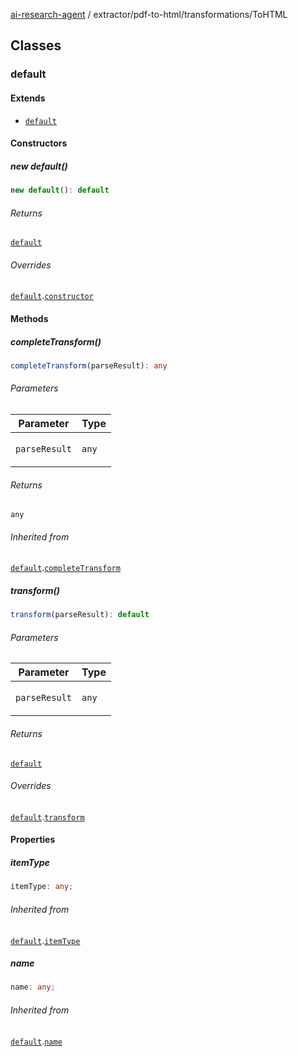 [ai-research-agent](../../../modules.md) / extractor/pdf-to-html/transformations/ToHTML

## Classes

### default

#### Extends

- [`default`](Transformation.md#default)

#### Constructors

##### new default()

```ts
new default(): default
```

###### Returns

[`default`](ToHTML.md#default)

###### Overrides

[`default`](Transformation.md#default).[`constructor`](Transformation.md#constructors)

#### Methods

##### completeTransform()

```ts
completeTransform(parseResult): any
```

###### Parameters

<table>
<thead>
<tr>
<th>Parameter</th>
<th>Type</th>
</tr>
</thead>
<tbody>
<tr>
<td>

`parseResult`

</td>
<td>

`any`

</td>
</tr>
</tbody>
</table>

###### Returns

`any`

###### Inherited from

[`default`](Transformation.md#default).[`completeTransform`](Transformation.md#completetransform)

##### transform()

```ts
transform(parseResult): default
```

###### Parameters

<table>
<thead>
<tr>
<th>Parameter</th>
<th>Type</th>
</tr>
</thead>
<tbody>
<tr>
<td>

`parseResult`

</td>
<td>

`any`

</td>
</tr>
</tbody>
</table>

###### Returns

[`default`](../models/ParseResult.md#default)

###### Overrides

[`default`](Transformation.md#default).[`transform`](Transformation.md#transform)

#### Properties

##### itemType

```ts
itemType: any;
```

###### Inherited from

[`default`](Transformation.md#default).[`itemType`](Transformation.md#itemtype)

##### name

```ts
name: any;
```

###### Inherited from

[`default`](Transformation.md#default).[`name`](Transformation.md#name)

